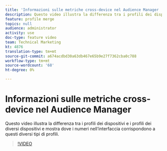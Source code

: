 ```yaml
---
title: 'Informazioni sulle metriche cross-device nel Audience Manager '
description: Questo video illustra la differenza tra i profili dei dispositivi e i profili dei diversi dispositivi e mostra dove i numeri nell’interfaccia corrispondono a questi diversi tipi di profili.
feature: profile merge
topics: null
audience: administrator
activity: use
doc-type: feature video
team: Technical Marketing
kt: 4876
translation-type: tm+mt
source-git-commit: a674acdbd30a63db467e65b9e27f7362cba0c788
workflow-type: tm+mt
source-wordcount: '68'
ht-degree: 0%

---
```



# Informazioni sulle metriche cross-device nel Audience Manager 

Questo video illustra la differenza tra i profili dei dispositivi e i profili dei diversi dispositivi e mostra dove i numeri nell’interfaccia corrispondono a questi diversi tipi di profili.

>[!VIDEO](https://video.tv.adobe.com/v/33445/?quality=12)
